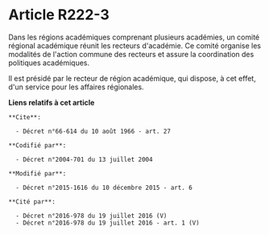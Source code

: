 # Article R222-3

Dans les régions académiques comprenant plusieurs académies, un comité régional académique réunit les recteurs d'académie. Ce
comité organise les modalités de l'action commune des recteurs et assure la coordination des politiques académiques. 

Il est présidé par le recteur de région académique, qui dispose, à cet effet, d'un service pour les affaires régionales.

**Liens relatifs à cet article**

	**Cite**:

	  - Décret n°66-614 du 10 août 1966 - art. 27

	**Codifié par**:

	  - Décret n°2004-701 du 13 juillet 2004

	**Modifié par**:

	  - Décret n°2015-1616 du 10 décembre 2015 - art. 6

	**Cité par**:

	  - Décret n°2016-978 du 19 juillet 2016 (V)
	  - Décret n°2016-978 du 19 juillet 2016 - art. 1 (V)
